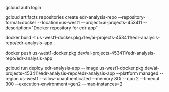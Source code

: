 gcloud auth login

gcloud artifacts repositories create edr-analysis-repo --repository-format=docker --location=us-west1 --project=ai-projects-453411 --description="Docker repository for edr app"

docker build -t us-west1-docker.pkg.dev/ai-projects-453411/edr-analysis-repo/edr-analysis-app .

docker push us-west1-docker.pkg.dev/ai-projects-453411/edr-analysis-repo/edr-analysis-app


gcloud run deploy edr-analysis-app --image us-west1-docker.pkg.dev/ai-projects-453411/edr-analysis-repo/edr-analysis-app --platform managed --region us-west1 --allow-unauthenticated --memory 8Gi --cpu 2 --timeout 300 --execution-environment=gen2 --max-instances=2
